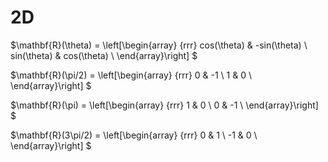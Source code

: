 
# 2D

$\mathbf{R}(\theta) = \left[\begin{array}
{rrr}
cos(\theta) & -sin(\theta)  \\
sin(\theta) & cos(\theta)  \\
\end{array}\right]
$

$\mathbf{R}(\pi/2) = \left[\begin{array}
{rrr}
0 & -1  \\
1 & 0  \\
\end{array}\right]
$

$\mathbf{R}(\pi) = \left[\begin{array}
{rrr}
1 & 0  \\
0 & -1  \\
\end{array}\right]
$

$\mathbf{R}(3\pi/2) = \left[\begin{array}
{rrr}
0 & 1  \\
-1 & 0  \\
\end{array}\right]
$